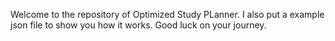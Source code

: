 Welcome to the repository of Optimized Study PLanner.
I also put a example json file to show you how it works.
Good luck on your journey.
